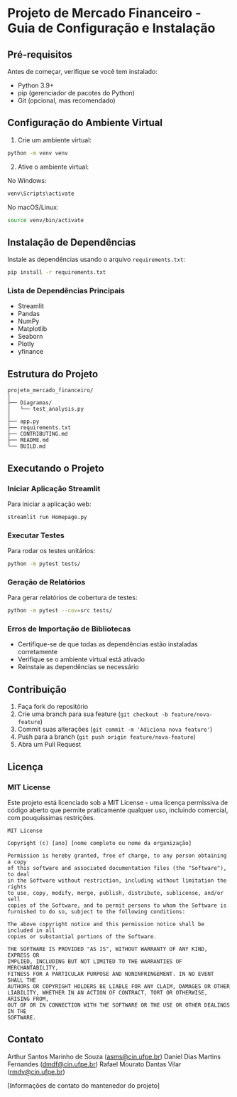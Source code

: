 # Projeto de Mercado Financeiro - Guia de Configuração e Instalação

## Pré-requisitos

Antes de começar, verifique se você tem instalado:

- Python 3.9+
- pip (gerenciador de pacotes do Python)
- Git (opcional, mas recomendado)

## Configuração do Ambiente Virtual

1. Crie um ambiente virtual:

```bash
python -m venv venv
```

2. Ative o ambiente virtual:

No Windows:

```bash
venv\Scripts\activate
```

No macOS/Linux:

```bash
source venv/bin/activate
```

## Instalação de Dependências

Instale as dependências usando o arquivo `requirements.txt`:

```bash
pip install -r requirements.txt
```

### Lista de Dependências Principais

- Streamlit
- Pandas
- NumPy
- Matplotlib
- Seaborn
- Plotly
- yfinance

## Estrutura do Projeto

```
projeto_mercado_financeiro/
│
├── Diagramas/
│   └── test_analysis.py
│
├── app.py
├── requirements.txt
├── CONTRIBUTING.md
├── README.md
└── BUILD.md
```

## Executando o Projeto

### Iniciar Aplicação Streamlit

Para iniciar a aplicação web:

```bash
streamlit run Homepage.py
```

### Executar Testes

Para rodar os testes unitários:

```bash
python -m pytest tests/
```

### Geração de Relatórios

Para gerar relatórios de cobertura de testes:

```bash
python -m pytest --cov=src tests/
```

### Erros de Importação de Bibliotecas

- Certifique-se de que todas as dependências estão instaladas corretamente
- Verifique se o ambiente virtual está ativado
- Reinstale as dependências se necessário

## Contribuição

1. Faça fork do repositório
2. Crie uma branch para sua feature (`git checkout -b feature/nova-feature`)
3. Commit suas alterações (`git commit -m 'Adiciona nova feature'`)
4. Push para a branch (`git push origin feature/nova-feature`)
5. Abra um Pull Request

## Licença

### MIT License

Este projeto está licenciado sob a MIT License - uma licença permissiva de código aberto que permite praticamente
qualquer uso, incluindo comercial, com pouquíssimas restrições.

```
MIT License

Copyright (c) [ano] [nome completo ou nome da organização]

Permission is hereby granted, free of charge, to any person obtaining a copy
of this software and associated documentation files (the "Software"), to deal
in the Software without restriction, including without limitation the rights
to use, copy, modify, merge, publish, distribute, sublicense, and/or sell
copies of the Software, and to permit persons to whom the Software is
furnished to do so, subject to the following conditions:

The above copyright notice and this permission notice shall be included in all
copies or substantial portions of the Software.

THE SOFTWARE IS PROVIDED "AS IS", WITHOUT WARRANTY OF ANY KIND, EXPRESS OR
IMPLIED, INCLUDING BUT NOT LIMITED TO THE WARRANTIES OF MERCHANTABILITY,
FITNESS FOR A PARTICULAR PURPOSE AND NONINFRINGEMENT. IN NO EVENT SHALL THE
AUTHORS OR COPYRIGHT HOLDERS BE LIABLE FOR ANY CLAIM, DAMAGES OR OTHER
LIABILITY, WHETHER IN AN ACTION OF CONTRACT, TORT OR OTHERWISE, ARISING FROM,
OUT OF OR IN CONNECTION WITH THE SOFTWARE OR THE USE OR OTHER DEALINGS IN THE
SOFTWARE.
```

## Contato

Arthur Santos Marinho de Souza (asms@cin.ufpe.br)
Daniel Dias Martins Fernandes (dmdf@cin.ufpe.br)
Rafael Mourato Dantas Vilar (rmdv@cin.ufpe.br)

[Informações de contato do mantenedor do projeto]
